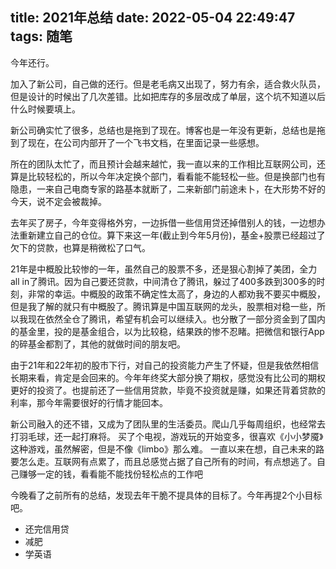 title: 2021年总结
date: 2022-05-04 22:49:47
tags: 随笔
---
今年还行。<!--more-->

加入了新公司，自己做的还行。但是老毛病又出现了，努力有余，适合救火队员，但是设计的时候出了几次差错。比如把库存的多层改成了单层，这个坑不知道以后什么时候要填上。

新公司确实忙了很多，总结也是拖到了现在。博客也是一年没有更新，总结也是拖到了现在，在公司内部开了一个飞书文档，在里面记录一些感想。

所在的团队太忙了，而且预计会越来越忙，我一直以来的工作相比互联网公司，还算是比较轻松的，所以今年决定换个部门，看看能不能轻松一些。但是换部门也有隐患，一来自己电商专家的路基本就断了，二来新部门前途未卜，在大形势不好的今天，说不定会被裁掉。

去年买了房子，今年变得格外穷，一边拆借一些信用贷还掉借别人的钱，一边想办法重新建立自己的仓位。算下来这一年(截止到今年5月份)，基金+股票已经超过了欠下的贷款，也算是稍微松了口气。

21年是中概股比较惨的一年，虽然自己的股票不多，还是狠心割掉了美团，全力all in了腾讯。因为自己要还贷款，中间清仓了腾讯，躲过了400多跌到300多的时刻，非常的幸运。中概股的政策不确定性太高了，身边的人都劝我不要买中概股，但是我了解的就只有中概股了。腾讯算是中国互联网的龙头，股票相对稳一些，所以我现在依然全仓了腾讯，希望有机会可以继续入。也分散了一部分资金到了国内的基金里，投的是基金组合，以为比较稳，结果跌的惨不忍睹。把微信和银行App的碎基金都割了，其他的就做时间的朋友吧。

由于21年和22年初的股市下行，对自己的投资能力产生了怀疑，但是我依然相信长期来看，肯定是会回来的。今年年终奖大部分换了期权，感觉没有比公司的期权更好的投资了。也提前还了一些信用贷款，毕竟不投资就是赚，如果还背着贷款的利率，那今年需要很好的行情才能回本。

新公司融入的还不错，又成为了团队里的生活委员。爬山几乎每周组织，也经常去打羽毛球，还一起打麻将。
买了个电视，游戏玩的开始变多，很喜欢《小小梦魇》这种游戏，虽然解密，但是不像《limbo》那么难。
一直以来在想，自己未来的路要怎么走。互联网有点累了，而且总感觉占据了自己所有的时间，有点想逃了。自己赚够一定的钱，看看能不能找份轻松点的工作吧

今晚看了之前所有的总结，发现去年干脆不提具体的目标了。今年再提2个小目标吧。

- 还完信用贷
- 减肥
- 学英语
